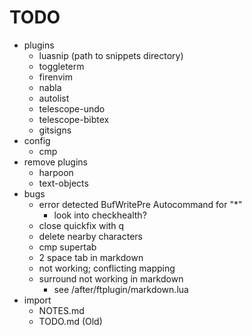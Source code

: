 # TODO

- plugins
  - luasnip (path to snippets directory)
  - toggleterm
  - firenvim
  - nabla
  - autolist
  - telescope-undo
  - telescope-bibtex
  - gitsigns
- config
  - cmp
- remove plugins
  - harpoon
  - text-objects
- bugs
  - error detected BufWritePre Autocommand for "\*"
    - look into checkhealth?
  - close quickfix with q
  - delete nearby characters
  - cmp supertab
  - 2 space tab in markdown
  - <S-k> not working; conflicting mapping
  - surround not working in markdown
    - see /after/ftplugin/markdown.lua
- import
  - NOTES.md
  - TODO.md (Old)

